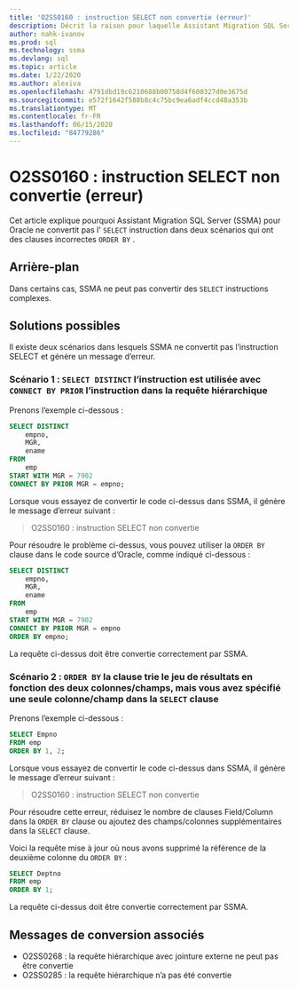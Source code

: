 ```yaml
---
title: 'O2SS0160 : instruction SELECT non convertie (erreur)'
description: Décrit la raison pour laquelle Assistant Migration SQL Server (SSMA) pour Oracle ne convertit pas l’instruction SELECT dans deux scénarios qui ont des clauses ORDER BY mal formées.
author: nahk-ivanov
ms.prod: sql
ms.technology: ssma
ms.devlang: sql
ms.topic: article
ms.date: 1/22/2020
ms.author: alexiva
ms.openlocfilehash: 4791dbd19c6210688b00758d4f600327d0e3675d
ms.sourcegitcommit: e572f1642f588b8c4c75bc9ea6adf4ccd48a353b
ms.translationtype: MT
ms.contentlocale: fr-FR
ms.lasthandoff: 06/15/2020
ms.locfileid: "84779286"
---
```

# <a name="o2ss0160-select-statement-not-converted-error"></a>O2SS0160 : instruction SELECT non convertie (erreur)

Cet article explique pourquoi Assistant Migration SQL Server (SSMA) pour Oracle ne convertit pas l' `SELECT` instruction dans deux scénarios qui ont des clauses incorrectes `ORDER BY` .

## <a name="background"></a>Arrière-plan

Dans certains cas, SSMA ne peut pas convertir des `SELECT` instructions complexes.

## <a name="possible-remedies"></a>Solutions possibles

Il existe deux scénarios dans lesquels SSMA ne convertit pas l’instruction SELECT et génère un message d’erreur.

### <a name="scenario-1-select-distinct-statement-is-used-with-connect-by-prior-statement-in-the-hierarchical-query"></a>Scénario 1 : `SELECT DISTINCT` l’instruction est utilisée avec `CONNECT BY PRIOR` l’instruction dans la requête hiérarchique

Prenons l’exemple ci-dessous :

```sql
SELECT DISTINCT
    empno,
    MGR,
    ename
FROM
    emp
START WITH MGR = 7902
CONNECT BY PRIOR MGR = empno;
```

Lorsque vous essayez de convertir le code ci-dessus dans SSMA, il génère le message d’erreur suivant :

> O2SS0160 : instruction SELECT non convertie

Pour résoudre le problème ci-dessus, vous pouvez utiliser la `ORDER BY` clause dans le code source d’Oracle, comme indiqué ci-dessous :

```sql
SELECT DISTINCT
    empno,
    MGR,
    ename
FROM
    emp
START WITH MGR = 7902
CONNECT BY PRIOR MGR = empno
ORDER BY empno;
```

La requête ci-dessus doit être convertie correctement par SSMA.

### <a name="scenario-2-order-by-clause-sorts-the-result-set-based-on-the-two-columnsfields-but-you-have-specified-only-one-columnfield-in-select-clause"></a>Scénario 2 : `ORDER BY` la clause trie le jeu de résultats en fonction des deux colonnes/champs, mais vous avez spécifié une seule colonne/champ dans la `SELECT` clause

Prenons l’exemple ci-dessous :

```sql
SELECT Empno
FROM emp
ORDER BY 1, 2;
```

Lorsque vous essayez de convertir le code ci-dessus dans SSMA, il génère le message d’erreur suivant :

> O2SS0160 : instruction SELECT non convertie

Pour résoudre cette erreur, réduisez le nombre de clauses Field/Column dans la `ORDER BY` clause ou ajoutez des champs/colonnes supplémentaires dans la `SELECT` clause.

Voici la requête mise à jour où nous avons supprimé la référence de la deuxième colonne du `ORDER BY` :

```sql
SELECT Deptno
FROM emp
ORDER BY 1;
```

La requête ci-dessus doit être convertie correctement par SSMA.

## <a name="related-conversion-messages"></a>Messages de conversion associés

* O2SS0268 : la requête hiérarchique avec jointure externe ne peut pas être convertie
* O2SS0285 : la requête hiérarchique n’a pas été convertie
